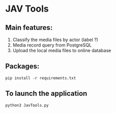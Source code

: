 # JAV Tools

## Main features:
1. Classify the media files by actor (label ?)
2. Media record query from PostgreSQL
3. Upload the local media files to online database

## Packages:
`pip install -r requirements.txt`

## To launch the application
```
python3 JavTools.py
```
